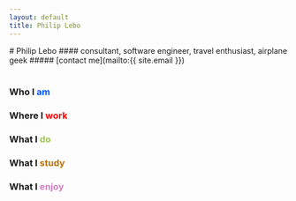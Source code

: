 ```yaml
---
layout: default
title: Philip Lebo
---
```

<div class="title" markdown="1">
# Philip Lebo
#### consultant, software engineer, travel enthusiast, airplane geek
##### [contact me](mailto:{{ site.email }})
</div>
<br>

### Who I <span style="color: #0059ff">am</span>


### Where I <span style="color: red">work</span>



### What I <span style="color: #a1c659">do</span>


### What I <span style="color: #be7200">study</span>


### What I <span style="color: #d381c3">enjoy</span>
